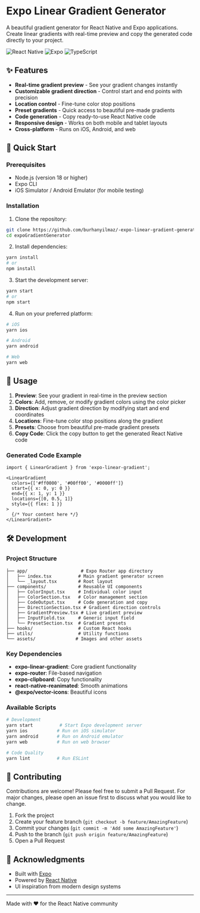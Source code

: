 # Expo Linear Gradient Generator

A beautiful gradient generator for React Native and Expo applications. Create linear gradients with real-time preview and copy the generated code directly to your project.

![React Native](https://img.shields.io/badge/React_Native-20232A?style=for-the-badge&logo=react&logoColor=61DAFB)
![Expo](https://img.shields.io/badge/Expo-000020?style=for-the-badge&logo=expo&logoColor=white)
![TypeScript](https://img.shields.io/badge/TypeScript-007ACC?style=for-the-badge&logo=typescript&logoColor=white)

## ✨ Features

- **Real-time gradient preview** - See your gradient changes instantly
- **Customizable gradient direction** - Control start and end points with precision
- **Location control** - Fine-tune color stop positions
- **Preset gradients** - Quick access to beautiful pre-made gradients
- **Code generation** - Copy ready-to-use React Native code
- **Responsive design** - Works on both mobile and tablet layouts
- **Cross-platform** - Runs on iOS, Android, and web

## 🚀 Quick Start

### Prerequisites

- Node.js (version 18 or higher)
- Expo CLI
- iOS Simulator / Android Emulator (for mobile testing)

### Installation

1. Clone the repository:
```bash
git clone https://github.com/burhanyilmaz/-expo-linear-gradient-generator
cd expoGradientGenerator
```

2. Install dependencies:
```bash
yarn install
# or
npm install
```

3. Start the development server:
```bash
yarn start
# or
npm start
```

4. Run on your preferred platform:
```bash
# iOS
yarn ios

# Android
yarn android

# Web
yarn web
```

## 📱 Usage

1. **Preview**: See your gradient in real-time in the preview section
2. **Colors**: Add, remove, or modify gradient colors using the color picker
3. **Direction**: Adjust gradient direction by modifying start and end coordinates
4. **Locations**: Fine-tune color stop positions along the gradient
5. **Presets**: Choose from beautiful pre-made gradient presets
6. **Copy Code**: Click the copy button to get the generated React Native code

### Generated Code Example

```tsx
import { LinearGradient } from 'expo-linear-gradient';

<LinearGradient
  colors={['#ff0000', '#00ff00', '#0000ff']}
  start={{ x: 0, y: 0 }}
  end={{ x: 1, y: 1 }}
  locations={[0, 0.5, 1]}
  style={{ flex: 1 }}
>
  {/* Your content here */}
</LinearGradient>
```

## 🛠️ Development

### Project Structure

```
├── app/                    # Expo Router app directory
│   ├── index.tsx          # Main gradient generator screen
│   └── _layout.tsx        # Root layout
├── components/            # Reusable UI components
│   ├── ColorInput.tsx     # Individual color input
│   ├── ColorSection.tsx   # Color management section
│   ├── CodeOutput.tsx     # Code generation and copy
│   ├── DirectionSection.tsx # Gradient direction controls
│   ├── GradientPreview.tsx # Live gradient preview
│   ├── InputField.tsx     # Generic input field
│   └── PresetSection.tsx  # Gradient presets
├── hooks/                 # Custom React hooks
├── utils/                 # Utility functions
└── assets/               # Images and other assets
```

### Key Dependencies

- **expo-linear-gradient**: Core gradient functionality
- **expo-router**: File-based navigation
- **expo-clipboard**: Copy functionality
- **react-native-reanimated**: Smooth animations
- **@expo/vector-icons**: Beautiful icons

### Available Scripts

```bash
# Development
yarn start          # Start Expo development server
yarn ios           # Run on iOS simulator
yarn android       # Run on Android emulator
yarn web           # Run on web browser

# Code Quality
yarn lint          # Run ESLint
```

## 🤝 Contributing

Contributions are welcome! Please feel free to submit a Pull Request. For major changes, please open an issue first to discuss what you would like to change.

1. Fork the project
2. Create your feature branch (`git checkout -b feature/AmazingFeature`)
3. Commit your changes (`git commit -m 'Add some AmazingFeature'`)
4. Push to the branch (`git push origin feature/AmazingFeature`)
5. Open a Pull Request

## 🙏 Acknowledgments

- Built with [Expo](https://expo.dev/)
- Powered by [React Native](https://reactnative.dev/)
- UI inspiration from modern design systems

---

Made with ❤️ for the React Native community
